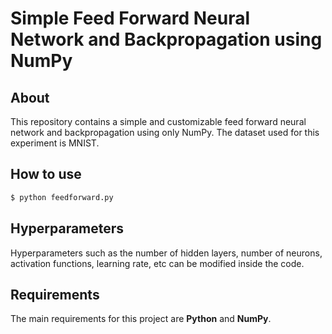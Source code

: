 # Simple Feed Forward Neural Network and Backpropagation using NumPy

## About 
This repository contains a simple and customizable feed forward neural network and backpropagation using only NumPy. The dataset used for this experiment is MNIST.

## How to use
```bash
$ python feedforward.py
```

## Hyperparameters
Hyperparameters such as the number of hidden layers, number of neurons, activation functions, learning rate, etc can be modified inside the code. 

## Requirements
The main requirements for this project are **Python** and **NumPy**.
